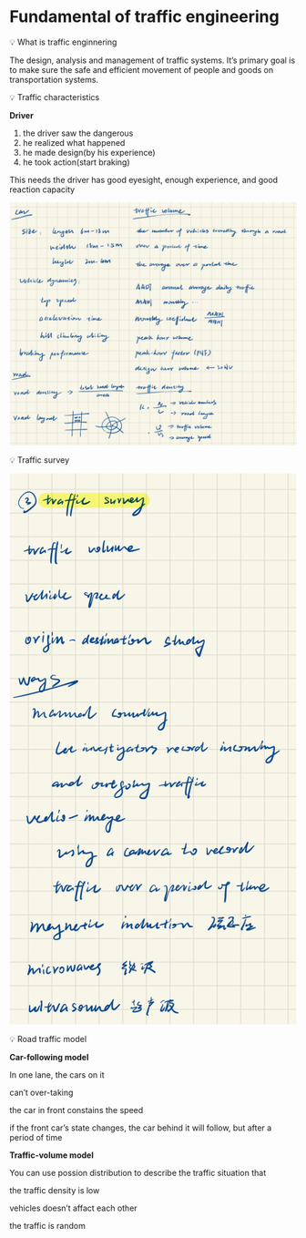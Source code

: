 # Fundamental of traffic engineering

<aside>
💡 What is traffic enginnering

</aside>

The design, analysis and management of traffic systems. It’s primary goal is to make sure the safe and efficient movement of people and goods on transportation systems.

<aside>
💡 Traffic characteristics

</aside>

**Driver**

1. the driver saw the dangerous
2. he realized what happened
3. he made design(by his experience)
4. he took action(start braking)

This needs the driver has good eyesight, enough experience, and good reaction capacity

![Untitled](Fundamental%20of%20traffic%20engineering%20f25bb28801f74086ac5da38b2386af34/Untitled.jpeg)

<aside>
💡 Traffic survey

</aside>

![Untitled](Fundamental%20of%20traffic%20engineering%20f25bb28801f74086ac5da38b2386af34/Untitled%201.jpeg)

<aside>
💡 Road traffic model

</aside>

**Car-following model**

In one lane, the cars on it

can’t over-taking

the car in front constains the speed

if the front car’s state changes, the car behind it will follow, but after a period of time

**Traffic-volume model**

You can use possion distribution to describe the traffic situation that

the traffic density is low

vehicles doesn’t affact each other

the traffic is random